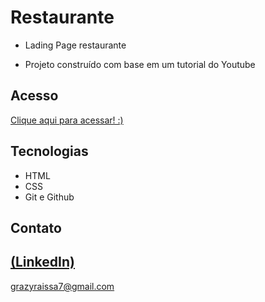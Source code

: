 # Restaurante
 
 - Lading Page restaurante

 - Projeto construído com base em um tutorial do Youtube

## Acesso
 [Clique aqui para acessar! :)](https://landingpagerestaurante.vercel.app/)

## Tecnologias

- HTML
- CSS
- Git e Github

## Contato
[(LinkedIn)](https://www.linkedin.com/in/grazielly-raissa-pereira-b511342b6?utm_source=share&utm_campaign=share_via&utm_content=profile&utm_medium=android_app)
-----
grazyraissa7@gmail.com
